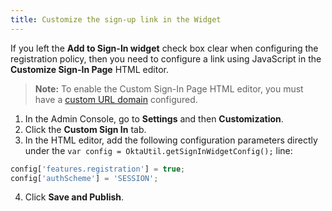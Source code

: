 ```yaml
---
title: Customize the sign-up link in the Widget
---
```

<RequireClassicUI/>

If you left the <GuideLink link="../configure-self-service-registration-policy">**Add to Sign-In widget**</GuideLink> check box clear when configuring the registration policy, then you need to configure a link using JavaScript in the **Customize Sign-In Page** HTML editor.

> **Note:** To enable the Custom Sign-In Page HTML editor, you must have a [custom URL domain](/docs/guides/custom-url-domain/overview/) configured.

1. In the Admin Console, go to **Settings** and then **Customization**.
2. Click the **Custom Sign In** tab.
3. In the HTML editor, add the following configuration parameters directly under the `var config = OktaUtil.getSignInWidgetConfig();` line:

```JavaScript
config['features.registration'] = true;
config['authScheme'] = 'SESSION';
```

4. Click **Save and Publish**.